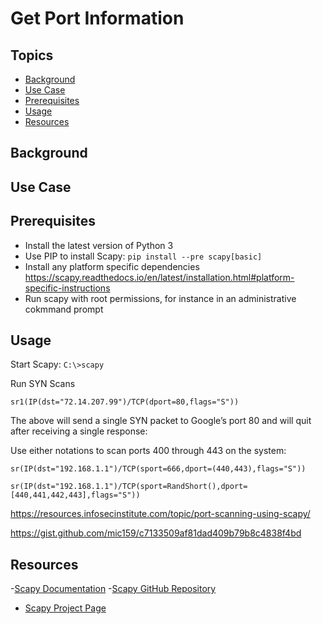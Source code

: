 # Get Port Information

## Topics

- [Background](#background)
- [Use Case](#use-case)
- [Prerequisites](#prerequisites)
- [Usage](#usage)
- [Resources](#resources)

## Background

## Use Case

## Prerequisites

- Install the latest version of Python 3
- Use PIP to install Scapy: `pip install --pre scapy[basic]`
- Install any platform specific dependencies https://scapy.readthedocs.io/en/latest/installation.html#platform-specific-instructions
- Run scapy with root permissions, for instance in an administrative cokmmand prompt

## Usage

Start Scapy:
```C:\>scapy```

Run SYN Scans
```
sr1(IP(dst="72.14.207.99")/TCP(dport=80,flags="S"))
```

The above will send a single SYN packet to Google’s port 80 and will quit after receiving a single response:

Use either notations to scan ports 400 through 443 on the system:
```
sr(IP(dst="192.168.1.1")/TCP(sport=666,dport=(440,443),flags="S"))
```

```
sr(IP(dst="192.168.1.1")/TCP(sport=RandShort(),dport=[440,441,442,443],flags="S"))
```

https://resources.infosecinstitute.com/topic/port-scanning-using-scapy/

https://gist.github.com/mic159/c7133509af81dad409b79b8c4838f4bd 

## Resources
-[Scapy Documentation](https://scapy.readthedocs.io/en/latest/)
-[Scapy GitHub Repository](https://github.com/secdev/scapy)
- [Scapy Project Page](https://github.com/secdev/scapy)